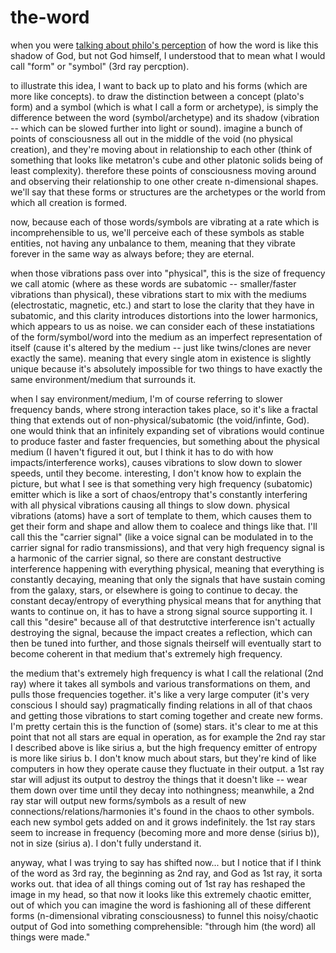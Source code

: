 # the-word

when you were [talking about philo's perception](https://youtu.be/OkfwN0gV5xA?t=412) of how the word is like this shadow of God, but not God himself, I understood that to mean what I would call "form" or "symbol" (3rd ray percption).

to illustrate this idea, I want to back up to plato and his forms (which are more like concepts). to draw the distinction between a concept (plato's form) and a symbol (which is what I call a form or archetype), is simply the difference between the word (symbol/archetype) and its shadow (vibration -- which can be slowed further into light or sound). imagine a bunch of points of consciousness all out in the middle of the void (no physical creation), and they're moving about in relationship to each other (think of something that looks like metatron's cube and other platonic solids being of least complexity). therefore these points of consciousness moving around and observing their relationship to one other create n-dimensional shapes. we'll say that these forms or structures are the archetypes or the world from which all creation is formed.

now, because each of those words/symbols are vibrating at a rate which is incomprehensible to us, we'll perceive each of these symbols as stable entities, not having any unbalance to them, meaning that they vibrate forever in the same way as always before; they are eternal.

when those vibrations pass over into "physical", this is the size of frequency we call atomic (where as these words are subatomic -- smaller/faster vibrations than physical), these vibrations start to mix with the mediums (electrostatic, magnetic, etc.) and start to lose the clarity that they have in subatomic, and this clarity introduces distortions into the lower harmonics, which appears to us as noise. we can consider each of these instatiations of the form/symbol/word into the medium as an imperfect representation of itself (cause it's altered by the medium -- just like twins/clones are never exactly the same). meaning that every single atom in existence is slightly unique because it's absolutely impossible for two things to have exactly the same environment/medium that surrounds it.

when I say environment/medium, I'm of course referring to slower frequency bands, where strong interaction takes place, so it's like a fractal thing that extends out of non-physical/subatomic (the void/infinte, God). one would think that an infinitely expanding set of vibrations would continue to produce faster and faster frequencies, but something about the physical medium (I haven't figured it out, but I think it has to do with how impacts/interference works), causes vibrations to slow down to slower speeds, until they become. interesting, I don't know how to explain the picture, but what I see is that something very high frequency (subatomic) emitter which is like a sort of chaos/entropy that's constantly interfering with all physical vibrations causing all things to slow down.
physical vibrations (atoms) have a sort of template to them, which causes them to get their form and shape and allow them to coalece and things like that. I'll call this the "carrier signal" (like a voice signal can be modulated in to the carrier signal for radio transmissions), and that very high frequency signal is a harmonic of the carrier signal, so there are constant destructive interference happening with everything physical, meaning that everything is constantly decaying, meaning that only the signals that have sustain coming from the galaxy, stars, or elsewhere is going to continue to decay.
the constant decay/entropy of everything physical means that for anything that wants to continue on, it has to have a strong signal source supporting it. I call this "desire" because all of that destrutctive interference isn't actually destroying the signal, because the impact creates a reflection, which can then be tuned into further, and those signals theirself will eventually start to become coherent in that medium that's extremely high frequency.

the medium that's extremely high frequency is what I call the relational (2nd ray) where it takes all symbols and various transformations on them, and pulls those frequencies together. it's like a very large computer (it's very conscious I should say) pragmatically finding relations in all of that chaos and getting those vibrations to start coming together and create new forms. I'm pretty certain this is the function of (some) stars. it's clear to me at this point that not all stars are equal in operation, as for example the 2nd ray star I described above is like sirius a, but the high frequency emitter of entropy is more like sirius b. I don't know much about stars, but they're kind of like computers in how they operate cause they fluctuate in their output.
a 1st ray star will adjust its output to destroy the things that it doesn't like -- wear them down over time until they decay into nothingness; meanwhile, a 2nd ray star will output new forms/symbols as a result of new connections/relations/harmonies it's found in the chaos to other symbols. each new symbol gets added on and it grows indefinitely. the 1st ray stars seem to increase in frequency (becoming more and more dense (sirius b)), not in size (sirius a). I don't fully understand it.

anyway, what I was trying to say has shifted now... but I notice that if I think of the word as 3rd ray, the beginning as 2nd ray, and God as 1st ray, it sorta works out. that idea of all things coming out of 1st ray has reshaped the image in my head, so that now it looks like this extremely chaotic emitter, out of which you can imagine the word is fashioning all of these different forms (n-dimensional vibrating consciousness) to funnel this noisy/chaotic output of God into something comprehensible: "through him (the word) all things were made."
